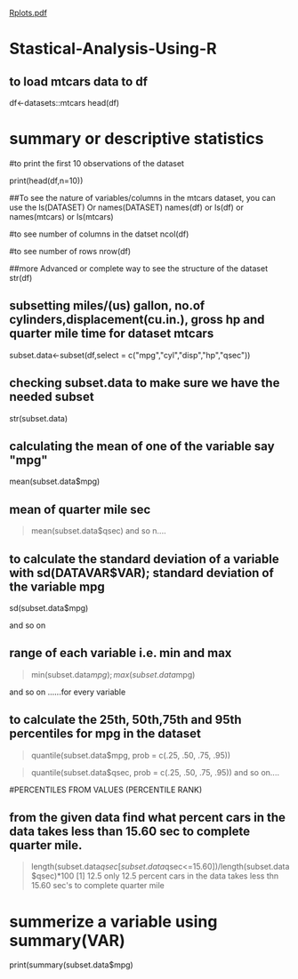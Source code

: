 [Rplots.pdf](https://github.com/Mahesh-Swami/Stastical-Analysis-Using-R/files/9475461/Rplots.pdf)
# Stastical-Analysis-Using-R
## to load mtcars data to df
df<-datasets::mtcars
head(df)



# summary or descriptive statistics
  #to print the first 10 observations of the dataset
  
  print(head(df,n=10))
  
  
  ##To see the nature of variables/columns in the mtcars dataset, you can use the ls(DATASET) Or names(DATASET)
  names(df) or
  ls(df)  or
  names(mtcars) or
  ls(mtcars)
  
  #to see number of columns in the datset
  ncol(df)
  
  #to see number of rows
  nrow(df)
  
  ##more Advanced or complete way to see the structure of the dataset
  str(df)
  
  ## subsetting miles/(us) gallon, no.of cylinders,displacement(cu.in.), gross hp and quarter mile time for dataset mtcars
   subset.data<-subset(df,select = c("mpg","cyl","disp","hp","qsec"))
  
  
  
  ## checking subset.data to make sure we have the needed subset
  str(subset.data)
  
   ## calculating the mean of one of the variable say "mpg"
 
mean(subset.data$mpg)

## mean of quarter mile sec
> mean(subset.data$qsec)
and so n....



 ## to calculate the standard deviation of a variable with sd(DATAVAR$VAR); standard deviation of the variable mpg
 sd(subset.data$mpg)
 
 and so on
 
  ## range of each variable i.e. min and max
> min(subset.data$mpg); max(subset.data$mpg)

and so on ......for every variable

 ## to calculate the 25th, 50th,75th and 95th percentiles for mpg in the dataset
> quantile(subset.data$mpg, prob = c(.25, .50, .75, .95))


> quantile(subset.data$qsec, prob = c(.25, .50, .75, .95))
and so on....

#PERCENTILES FROM VALUES (PERCENTILE RANK)
## from the given data find what percent cars in the data takes less than 15.60 sec to complete quarter mile.
> length(subset.data$qsec[subset.data$qsec<=15.60])/length(subset.data$qsec)*100
[1] 12.5
> only 12.5 percent cars in the data takes less thn 15.60 sec's to complete quarter mile

# summerize a variable using summary(VAR)
print(summary(subset.data$mpg)
